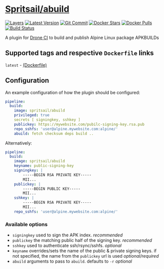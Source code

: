 [hub]: https://hub.docker.com/r/spritsail/abuild
[git]: https://github.com/spritsail/drone-abuild
[drone]: https://drone.spritsail.io/spritsail/abuild
[mbdg]: https://microbadger.com/images/spritsail/abuild

# [Spritsail/abuild][hub]
[![Layers](https://images.microbadger.com/badges/image/spritsail/abuild.svg)][mbdg]
[![Latest Version](https://images.microbadger.com/badges/version/spritsail/abuild.svg)][hub]
[![Git Commit](https://images.microbadger.com/badges/commit/spritsail/abuild.svg)][git]
[![Docker Stars](https://img.shields.io/docker/stars/spritsail/abuild.svg)][hub]
[![Docker Pulls](https://img.shields.io/docker/pulls/spritsail/abuild.svg)][hub]
[![Build Status](https://drone.spritsail.io/api/badges/spritsail/drone-abuild/status.svg)][drone]

A plugin for [Drone CI](https://github.com/drone/drone) to build and publish Alpine Linux package APKBUILDs

## Supported tags and respective `Dockerfile` links

`latest` - [(Dockerfile)](https://github.com/spritsail/drone-abuild/blob/master/Dockerfile)

## Configuration

An example configuration of how the plugin should be configured:
```yaml
pipeline:
  build:
    image: spritsail/abuild
    privileged: true
    secrets [ signingkey, sshkey ]
    publickey: https://mywebsite.com/pubilc-signing-key.rsa.pub
    repo_sshfs: 'user@alpine.mywebsite.com:alpine/'
    abuild: fetch checksum deps build ..
```

Alternatively:
```yaml
pipeline:
  build:
    image: spritsail/abuild
    keyname: public-signing-key
    signingkey: |
        -----BEGIN RSA PRIVATE KEY-----
        MII...
    publickey: |
        -----BEGIN PUBLIC KEY-----
        MII...
    sshkey: |
        -----BEGIN RSA PRIVATE KEY-----
        MII...
    repo_sshfs: 'user@alpine.mywebsite.com:alpine/'
```

### Available options
- `signingkey`    used to sign the APK index. _recommended_
- `publickey`     the matching public half of the signing key. _recommended_
- `sshkey`        used to authenticate ssh/rsync/sshfs. _optional_
- `keyname`       overrides/sets the name of the public & private signing keys. if not specified, the name from the `publickey` url is used _optional/required_
- `abuild`        arguments to pass to `abuild`. defaults to `-r` _optional_
